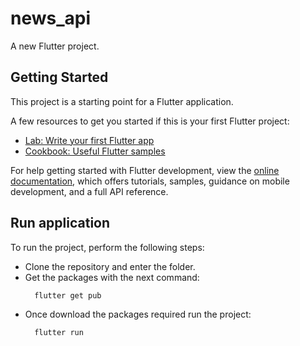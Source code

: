 # news_api

A new Flutter project.

## Getting Started

This project is a starting point for a Flutter application.

A few resources to get you started if this is your first Flutter project:

- [Lab: Write your first Flutter app](https://docs.flutter.dev/get-started/codelab)
- [Cookbook: Useful Flutter samples](https://docs.flutter.dev/cookbook)

For help getting started with Flutter development, view the
[online documentation](https://docs.flutter.dev/), which offers tutorials,
samples, guidance on mobile development, and a full API reference.

## Run application

To run the project, perform the following steps:
- Clone the repository and enter the folder.
- Get the packages with the next command:
  ```
    flutter get pub
  ```
- Once download the packages required run the project:
  ```
    flutter run
  ```
